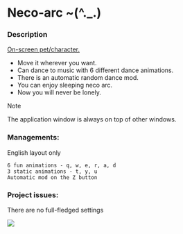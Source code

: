 # Neco-arc ~(^._.)
### Description
<ins>On-screen pet/character.</ins>
- Move it wherever you want. 
- Can dance to music with 6 different dance animations. 
- There is an automatic random dance mod.
- You can enjoy sleeping neco arc.
- Now you will never be lonely.

> [!NOTE]
> The application window is always on top of other windows.
### Managements:
English layout only

```
6 fun animations - q, w, e, r, a, d
3 static animations - t, y, u
Automatic mod on the Z button
```
### Project issues:
There are no full-fledged settings

![](https://media1.tenor.com/m/U1oUgpsIfjQAAAAC/neco-arc-neco-arc-dance.gif)
